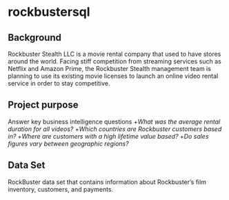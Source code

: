 # rockbustersql

## Background
Rockbuster Stealth LLC is a movie rental company that used to have stores around the world. Facing stiff competition from streaming services such as Netflix and Amazon Prime, the Rockbuster Stealth management team is planning to use its existing movie licenses to launch an online video rental service in order to stay competitive.

## Project purpose
Answer key business intelligence questions
    +_What was the average rental duration for all videos?_
    +_Which countries are Rockbuster customers based in?_
    +_Where are customers with a high lifetime value based?_
    +_Do sales figures vary between geographic regions?_

## Data Set
RockBuster data set that contains information about Rockbuster’s film inventory, customers, and payments. 
